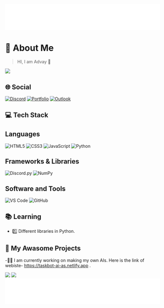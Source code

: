 <img src="https://raw.githubusercontent.com/SelfMadeSystem/SelfMadeSystem/4db1454ab1db74ec58ea2b64cf026e6c67015c2d/wave-top.svg">


# 🌟 About Me
> HI, I am Advay 👋

<img src="https://readme-typing-svg.herokuapp.com/?lines=Web+Developer;AI/ML+Researcher;Always+learning+new+things;%20Programmer+Since+2023&center=true&width=380&height=45">

## 🌐 Social


[![Discord](https://img.icons8.com/color/48/000000/discord-logo.png)](https://discord.com/users/advay_0_15114)
[![Portfolio](https://img.shields.io/badge/Portfolio-000?logo=github&logoColor=white)](https://advay-portfolio.netlify.app/)
[![Outlook](https://img.shields.io/badge/Outlook-0078D4?logo=microsoft-outlook&logoColor=white)](mailto:advaysingh12345@outlook.com)

## 💻 Tech Stack

## Languages

![HTML5](https://img.shields.io/badge/HTML5-E34F26?logo=html5&logoColor=white)
![CSS3](https://img.shields.io/badge/CSS3-1572B6?logo=css3&logoColor=white)
![JavaScript](https://img.shields.io/badge/JavaScript-F7DF1E?logo=javascript&logoColor=black)
![Python](https://img.shields.io/badge/Python-3776AB?logo=python&logoColor=white)

## Frameworks & Libraries

![Discord.py](https://img.shields.io/badge/Discord.py-5865F2?style=for-the-badge&logo=discord&logoColor=white)
![NumPy](https://img.shields.io/github/stars/numpy/numpy?style=social)

## Software and Tools

![VS Code](https://img.shields.io/badge/Visual%20Studio%20Code-0078d7.svg?logo=visual-studio-code&logoColor=black)
![GitHub](https://img.shields.io/badge/GitHub-%23327FC7.svg?logo=github&logoColor=black)


## 📚 Learning

- 1️⃣ Different libraries in Python.

## 🚀 My Awasome Projects 

-👩‍💻 I am currently working on making my own AIs. Here is the link of webiste- https://taskbot-ai-as.netlify.app . 

<img src="https://github-readme-stats.vercel.app/api/top-langs/?username=AdvaySingh-9&layout=compact&theme=dark&hide_border=true">

<img src="https://github-readme-stats.vercel.app/api?username=AdvaySingh-9&show_icons=true&theme=dark&hide_border=true">

<img src="https://raw.githubusercontent.com/SelfMadeSystem/SelfMadeSystem/main/wave-bottom.svg">
